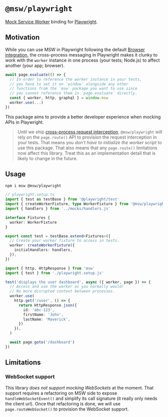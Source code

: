 # `@msw/playwright`

[Mock Service Worker](https://mswjs.io) binding for [Playwright](https://playwright.dev/).

## Motivation

While you can use MSW in Playwright following the default [Browser integration](https://mswjs.io/docs/integrations/browser), the cross-process messaging in Playwright makes it clunky to work with the `worker` instance in one process (your tests; Node.js) to affect another (your app; browser).

```ts
await page.evaluate(() => {
  // In order to reference the worker instance in your tests,
  // you have to set it on `window` alongside any other
  // functions from the `msw` package you want to use since
  // you cannot reference them in `page.evaluate` directly.
  const { worker, http, graphql } = window.msw
  worker.use(...)
})
```

This package aims to provide a better developer experience when mocking APIs in Playwright.

> Until we ship [cross-process request interception](https://github.com/mswjs/msw/pull/1617), `@msw/playwright` will rely on the `page.route()` API to provision the request interception in your tests. That means you _don't have to initialize the worker script_ to use this package. That also means that any `page.route()` limitations now affect this library. Treat this as an implementation detail that is likely to change in the future.

## Usage

```sh
npm i msw @msw/playwright
```

```ts
// playwright.setup.ts
import { test as testBase } from '@playwright/test'
import { createWorkerFixture, type WorkerFixture } from '@msw/playwright'
import { handlers } from '../mocks/handlers.js'

interface Fixtures {
  worker: WorkerFixture
}

export const test = testBase.extend<Fixtures>({
  // Create your worker fixture to access in tests.
  worker: createWorkerFixture({
    initialHandlers: handlers,
  }),
})
```

```ts
import { http, HttpResponse } from 'msw'
import { test } from './playwright.setup.js'

test('displays the user dashboard', async ({ worker, page }) => {
  // Access and use the worker as you normally would!
  // No more disrupted context between processes.
  worker.use(
    http.get('/user', () => {
      return HttpResponse.json({
        id: 'abc-123',
        firstName: 'John',
        lastName: 'Maverick',
      })
    }),
  )

  await page.goto('/dashboard')
})
```

## Limitations

### WebSocket support

This library _does not support mocking WebSockets_ at the moment. That support requires a refactoring on MSW side to expose `handleWebSocketEvent()` and simplify its call signature (it really only needs the client url). Once that refactoring is done, we will use `page.routeWebSocket()` to provision the WebSocket support.
